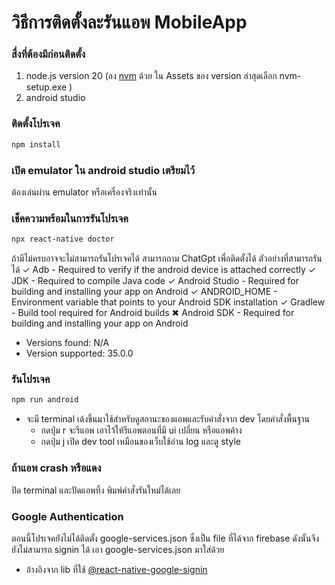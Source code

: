 # วิธีการติดตั้งละรันแอพ MobileApp

### สื่งที่ต้องมีก่อนติดตั้ง
1. node.js version 20 (ลง [nvm](https://github.com/coreybutler/nvm-windows/releases) ด้วย ใน Assets ของ version ล่าสุดเลือก nvm-setup.exe )
2. android studio

### ติดตั้งโปรเจค
```sh
npm install
```

### เปิด emulator ใน android studio เตรียมไว้
ต้องเล่นผ่าน emulator หรือเครื่องจริงเท่านั้น

### เช็คความพร้อมในการรันโปรเจค
```sh
npx react-native doctor
```
ถ้ามีไม่ครบอาจจะไม่สามารถรันโปรเจคได้ สามารถถาม ChatGpt เพื่อติดตั้งได้
ตัวอย่างที่สามารถรันได้
 ✓ Adb - Required to verify if the android device is attached correctly
 ✓ JDK - Required to compile Java code
 ✓ Android Studio - Required for building and installing your app on Android
 ✓ ANDROID_HOME - Environment variable that points to your Android SDK installation
 ✓ Gradlew - Build tool required for Android builds
 ✖ Android SDK - Required for building and installing your app on Android
   - Versions found: N/A
   - Version supported: 35.0.0

### รันโปรเจค
```sh
npm run android
```

- จะมี terminal เด้งขึ้นมาใช้สำหรับดูสถานะของแอพและรับคำสั่งจาก dev โดยคำสั่งพื้นฐาน
    - กดปุ่ม r จะรีแอพ เอาไว้ให้รีแอพตอนที่มี ui เปลี่ยน หรือแอพค้าง
    - กดปุ่ม j เปิด dev tool เหมือนของเว็บใช้อ่าน log และดู style

### ถ้าแอพ crash หรือแดง
ปิด terminal และปัดแอพทิ้ง พิมพ์คำสั่งรันใหม่ได้เลย

### Google Authentication
ตอนนี้โปรเจคยังไม่ได้ติดตั้ง google-services.json ซึ่งเป็น file ที่ได้จาก firebase ดังนั้นจึงยังไม่สามารถ signin ได้ เอา google-services.json มาใส่ด้วย
- อ้างอิงจาก lib ที่ใช้ [@react-native-google-signin](https://react-native-google-signin.github.io/docs/setting-up/android)